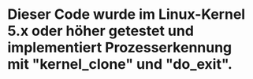 # Dieser Code wurde im Linux-Kernel 5.x oder höher getestet und implementiert Prozesserkennung mit "kernel_clone" und "do_exit".

